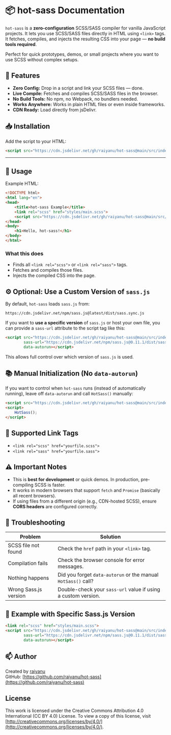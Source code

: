 # 📦 hot-sass Documentation

`hot-sass` is a **zero-configuration** SCSS/SASS compiler for vanilla JavaScript projects. It lets you use SCSS/SASS files directly in HTML using `<link>` tags. It fetches, compiles, and injects the resulting CSS into your page — **no build tools required**.

Perfect for quick prototypes, demos, or small projects where you want to use SCSS without complex setups.

## 🚀 Features

- **Zero Config:** Drop in a script and link your SCSS files — done.
- **Live Compile:** Fetches and compiles SCSS/SASS files in the browser.
- **No Build Tools:** No npm, no Webpack, no bundlers needed.
- **Works Anywhere:** Works in plain HTML files or even inside frameworks.
- **CDN Ready:** Load directly from jsDelivr.

## 📥 Installation

Add the script to your HTML:

```html
<script src="https://cdn.jsdelivr.net/gh/raiyanu/hot-sass@main/src/index.js" data-autorun></script>
```

---

## 📄 Usage

Example HTML:

```html
<!DOCTYPE html>
<html lang="en">
<head>
    <title>hot-sass Example</title>
    <link rel="scss" href="styles/main.scss">
    <script src="https://cdn.jsdelivr.net/gh/raiyanu/hot-sass@main/src/index.js" data-autorun></script>
</head>
<body>
    <h1>Hello, hot-sass!</h1>
</body>
</html>
```

### What this does

- Finds all `<link rel="scss">` or `<link rel="sass">` tags.
- Fetches and compiles those files.
- Injects the compiled CSS into the page.

## ⚙️ Optional: Use a Custom Version of `sass.js`

By default, `hot-sass` loads `sass.js` from:

```
https://cdn.jsdelivr.net/npm/sass.js@latest/dist/sass.sync.js
```

If you want to **use a specific version** of `sass.js` or host your own file, you can provide a `sass-url` attribute to the script tag like this:

```html
<script src="https://cdn.jsdelivr.net/gh/raiyanu/hot-sass@main/src/index.js" 
        sass-url="https://cdn.jsdelivr.net/npm/sass.js@0.11.1/dist/sass.sync.js"
        data-autorun></script>
```

This allows full control over which version of `sass.js` is used.

## 📚 Manual Initialization (No `data-autorun`)

If you want to control when `hot-sass` runs (instead of automatically running), leave off `data-autorun` and call `HotSass()` manually:

```html
<script src="https://cdn.jsdelivr.net/gh/raiyanu/hot-sass@main/src/index.js"></script>
<script>
    HotSass();
</script>
```

## 🔗 Supported Link Tags

- `<link rel="scss" href="yourfile.scss">`
- `<link rel="sass" href="yourfile.sass">`

## ⚠️ Important Notes

- This is **best for development** or quick demos. In production, pre-compiling SCSS is faster.
- It works in modern browsers that support `fetch` and `Promise` (basically all recent browsers).
- If using files from a different origin (e.g., CDN-hosted SCSS), ensure **CORS headers** are configured correctly.

## 🐞 Troubleshooting

| Problem | Solution |
|---|---|
| SCSS file not found | Check the `href` path in your `<link>` tag. |
| Compilation fails | Check the browser console for error messages. |
| Nothing happens | Did you forget `data-autorun` or the manual `HotSass()` call? |
| Wrong Sass.js version | Double-check your `sass-url` value if using a custom version. |

## 📜 Example with Specific Sass.js Version

```html
<link rel="scss" href="styles/main.scss">
<script src="https://cdn.jsdelivr.net/gh/raiyanu/hot-sass@main/src/index.js"
        sass-url="https://cdn.jsdelivr.net/npm/sass.js@0.11.1/dist/sass.sync.js"
        data-autorun></script>
```

## 📫 Author

Created by [raiyanu](https://github.com/raiyanu)  
GitHub: [https://github.com/raiyanu/hot-sass](https://github.com/raiyanu/hot-sass)

## License

This work is licensed under the Creative Commons Attribution 4.0 International (CC BY 4.0) License. To view a copy of this license, visit [http://creativecommons.org/licenses/by/4.0/](http://creativecommons.org/licenses/by/4.0/).
